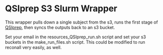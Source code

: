 # QSIprep S3 Slurm Wrapper
This wrapper pulls down a single subject from the s3, runs the first stage of [QSIprep](https://qsiprep.readthedocs.io/en/latest/), then syncs the outputs back to an s3 bucket. 

Set your email in the resources_QSIprep_run.sh script and set your s3 buckets in the make_run_files.sh script. This could be modified to run reconall very easily, as well.